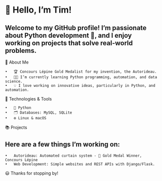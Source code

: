 # 👋 Hello, I’m Tim!

## Welcome to my GitHub profile! I’m passionate about Python development 🐍, and I enjoy working on projects that solve real-world problems.

🚀 About Me

	•	🏆 Concours Lépine Gold Medalist for my invention, the Autorideau.
	•	👨‍💻 I’m currently learning Python programming, automation, and data science.
	•	💡 I love working on innovative ideas, particularly in Python, and automation.

🔧 Technologies & Tools

	•	🐍 Python
	•	🗂️ Databases: MySQL, SQLite
	•	⚙️ Linux & macOS

📚 Projects

## Here are a few things I’m working on:

	•	Autorideau: Automated curtain system - 🥇 Gold Medal Winner, Concours Lépine
	•	Web Development: Simple websites and REST APIs with Django/Flask.

😃 Thanks for stopping by!

